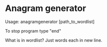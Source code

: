 # Anagram generator

Usage: anagramgenerator [path_to_wordlist]

To stop program type "end"


What is in wordlist?  Just words each in new line.


